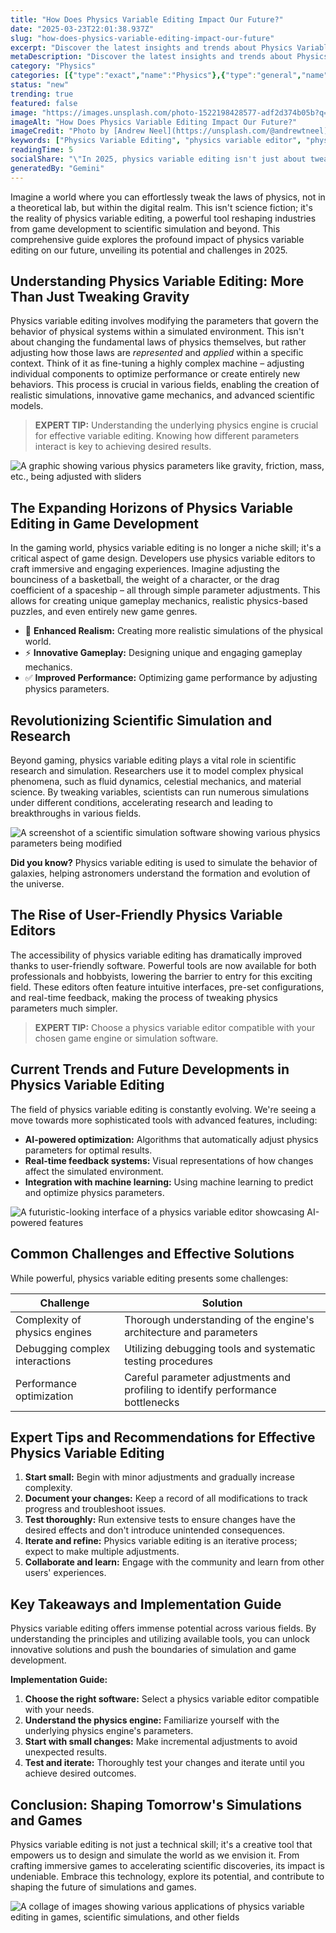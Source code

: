 ```yaml
---
title: "How Does Physics Variable Editing Impact Our Future?"
date: "2025-03-23T22:01:38.937Z"
slug: "how-does-physics-variable-editing-impact-our-future"
excerpt: "Discover the latest insights and trends about Physics Variable Editing. This comprehensive guide covers everything you need to know about Physics Variable Editing in 2025."
metaDescription: "Discover the latest insights and trends about Physics Variable Editing. This comprehensive guide covers everything you need to know about Physics Variable ..."
category: "Physics"
categories: [{"type":"exact","name":"Physics"},{"type":"general","name":"Engineering"},{"type":"medium","name":"Software Simulation"},{"type":"specific","name":"Game Development"},{"type":"niche","name":"Physics Engine Tuning"}]
status: "new"
trending: true
featured: false
image: "https://images.unsplash.com/photo-1522198428577-adf2d374b05b?q=85&w=1200&fit=max&fm=webp&auto=compress"
imageAlt: "How Does Physics Variable Editing Impact Our Future?"
imageCredit: "Photo by [Andrew Neel](https://unsplash.com/@andrewtneel) on Unsplash"
keywords: ["Physics Variable Editing", "physics variable editor", "physics simulation variables", "edit physics variables game", "modify game physics variables", "change physics parameters unity", "unreal engine physics variable tweaking", "physics engine variable manipulation", "best physics variable editor software", "how to edit physics variables"]
readingTime: 5
socialShare: "\"In 2025, physics variable editing isn't just about tweaking games; it's reshaping scientific research, pushing the boundaries of what's possible in simulation and discovery.\""
generatedBy: "Gemini"
---
```




Imagine a world where you can effortlessly tweak the laws of physics, not in a theoretical lab, but within the digital realm.  This isn't science fiction; it's the reality of physics variable editing, a powerful tool reshaping industries from game development to scientific simulation and beyond.  This comprehensive guide explores the profound impact of physics variable editing on our future, unveiling its potential and challenges in 2025.

## Understanding Physics Variable Editing: More Than Just Tweaking Gravity

Physics variable editing involves modifying the parameters that govern the behavior of physical systems within a simulated environment.  This isn't about changing the fundamental laws of physics themselves, but rather adjusting how those laws are *represented* and *applied* within a specific context.  Think of it as fine-tuning a highly complex machine – adjusting individual components to optimize performance or create entirely new behaviors.  This process is crucial in various fields, enabling the creation of realistic simulations, innovative game mechanics, and advanced scientific models.

> **EXPERT TIP:** Understanding the underlying physics engine is crucial for effective variable editing.  Knowing how different parameters interact is key to achieving desired results.

![A graphic showing various physics parameters like gravity, friction, mass, etc., being adjusted with sliders](https://images.unsplash.com/photo-1609619385002-f40f1df9b7eb?q=85&w=1200&fit=max&fm=webp&auto=compress)

## The Expanding Horizons of Physics Variable Editing in Game Development

In the gaming world, physics variable editing is no longer a niche skill; it's a critical aspect of game design.  Developers use physics variable editors to craft immersive and engaging experiences.  Imagine adjusting the bounciness of a basketball, the weight of a character, or the drag coefficient of a spaceship – all through simple parameter adjustments. This allows for creating unique gameplay mechanics, realistic physics-based puzzles, and even entirely new game genres.

* 🔑 **Enhanced Realism:**  Creating more realistic simulations of the physical world.
* ⚡ **Innovative Gameplay:** Designing unique and engaging gameplay mechanics.
* ✅ **Improved Performance:** Optimizing game performance by adjusting physics parameters.

## Revolutionizing Scientific Simulation and Research

Beyond gaming, physics variable editing plays a vital role in scientific research and simulation.  Researchers use it to model complex physical phenomena, such as fluid dynamics, celestial mechanics, and material science. By tweaking variables, scientists can run numerous simulations under different conditions, accelerating research and leading to breakthroughs in various fields.

![A screenshot of a scientific simulation software showing various physics parameters being modified](https://images.unsplash.com/photo-1522198428577-adf2d374b05b?q=85&w=1200&fit=max&fm=webp&auto=compress)

**Did you know?**  Physics variable editing is used to simulate the behavior of galaxies, helping astronomers understand the formation and evolution of the universe.

##  The Rise of User-Friendly Physics Variable Editors

The accessibility of physics variable editing has dramatically improved thanks to user-friendly software.  Powerful tools are now available for both professionals and hobbyists, lowering the barrier to entry for this exciting field.  These editors often feature intuitive interfaces, pre-set configurations, and real-time feedback, making the process of tweaking physics parameters much simpler.

> **EXPERT TIP:** Choose a physics variable editor compatible with your chosen game engine or simulation software.

## Current Trends and Future Developments in Physics Variable Editing

The field of physics variable editing is constantly evolving.  We're seeing a move towards more sophisticated tools with advanced features, including:

* **AI-powered optimization:**  Algorithms that automatically adjust physics parameters for optimal results.
* **Real-time feedback systems:**  Visual representations of how changes affect the simulated environment.
* **Integration with machine learning:**  Using machine learning to predict and optimize physics parameters.

![A futuristic-looking interface of a physics variable editor showcasing AI-powered features](https://images.unsplash.com/photo-1522198684868-88edd8463fc9?q=85&w=1200&fit=max&fm=webp&auto=compress)

##  Common Challenges and Effective Solutions

While powerful, physics variable editing presents some challenges:

| Challenge                     | Solution                                                                     |
|------------------------------|-----------------------------------------------------------------------------|
| Complexity of physics engines | Thorough understanding of the engine's architecture and parameters          |
| Debugging complex interactions | Utilizing debugging tools and systematic testing procedures                    |
| Performance optimization      | Careful parameter adjustments and profiling to identify performance bottlenecks |

##  Expert Tips and Recommendations for Effective Physics Variable Editing

1. **Start small:** Begin with minor adjustments and gradually increase complexity.
2. **Document your changes:** Keep a record of all modifications to track progress and troubleshoot issues.
3. **Test thoroughly:** Run extensive tests to ensure changes have the desired effects and don't introduce unintended consequences.
4. **Iterate and refine:** Physics variable editing is an iterative process; expect to make multiple adjustments.
5. **Collaborate and learn:** Engage with the community and learn from other users' experiences.

##  Key Takeaways and Implementation Guide

Physics variable editing offers immense potential across various fields.  By understanding the principles and utilizing available tools, you can unlock innovative solutions and push the boundaries of simulation and game development.

**Implementation Guide:**

1. **Choose the right software:** Select a physics variable editor compatible with your needs.
2. **Understand the physics engine:** Familiarize yourself with the underlying physics engine's parameters.
3. **Start with small changes:** Make incremental adjustments to avoid unexpected results.
4. **Test and iterate:** Thoroughly test your changes and iterate until you achieve desired outcomes.

## Conclusion: Shaping Tomorrow's Simulations and Games

Physics variable editing is not just a technical skill; it's a creative tool that empowers us to design and simulate the world as we envision it.  From crafting immersive games to accelerating scientific discoveries, its impact is undeniable.  Embrace this technology, explore its potential, and contribute to shaping the future of simulations and games.

![A collage of images showing various applications of physics variable editing in games, scientific simulations, and other fields](https://images.unsplash.com/photo-1522198648249-0657d7ff242a?q=85&w=1200&fit=max&fm=webp&auto=compress)
